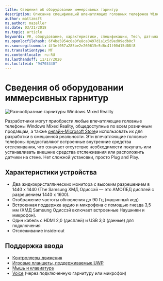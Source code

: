 ```yaml
---
title: Сведения об оборудовании иммерсивных гарнитур
description: Описание спецификаций впечатляющих головных телефонов Windows Mixed Reality, поставляющих VR с внутренним отслеживанием (не требуется внешняя Настройка).
author: mattzmsft
ms.author: mazeller
ms.date: 03/21/2018
ms.topic: article
keywords: VR, оборудование, характеристики, спецификации, Tech, датчики, оптика, дисплей, гарнитура смешанной реальности, гарнитура виртуальной реальности, что такое виртуальная реальность, впечатляющие гарнитуры
ms.openlocfilehash: 6f4be5954c8a8fe8ca0497d1a1c5d9ed09edb0c7
ms.sourcegitcommit: 4f3ef057a285be2e260615e5d6c41f00d15d08f8
ms.translationtype: MT
ms.contentlocale: ru-RU
ms.lasthandoff: 11/17/2020
ms.locfileid: "94703440"
---
```

# <a name="immersive-headset-hardware-details"></a>Сведения об оборудовании иммерсивных гарнитур

![Разнообразные гарнитуры Windows Mixed Reality](images/MR-headsets.png)

Разработчики могут приобрести любые впечатляющие головные телефоны Windows Mixed Reality, общедоступные по всем розничным продавцам, а также [онлайн-Microsoft Store](https://www.microsoft.com/store/collections/VRandMixedrealityheadsets)и использовать их для разработки в смешанной реальности. Эти впечатляющие головные телефоны предоставляют встроенные внутренние средства отслеживания, что означает отсутствие необходимости покупать или устанавливать внешние средства отслеживания или расположить датчики на стене. Нет сложной установки, просто Plug and Play.

## <a name="device-specifications"></a>Характеристики устройства
* Два жидкокристаллических монитора с высоким разрешением в 1440 x 1440 (The Samsung ХМД Одиссэй — это АМОЛЕД дисплей с разрешением 1440 x 1600).
* Отображение частоты обновления до 90 Гц (машинный код)
* Встроенная поддержка аудио и микрофона с помощью гнезда 3,5 мм (ХМД Samsung Одиссэй включает встроенные Наушники и микрофон).
* Один кабель с HDMI 2,0 (дисплей) и USB 3,0 (данные) для подключения
* Отслеживание inside-out

## <a name="input-support"></a>Поддержка ввода
* [Контроллеры движения](../design/motion-controllers.md)
* [Игровые планшеты, поддерживаемые UWP](hardware-accessories.md)
* [Мышь и клавиатура](hardware-accessories.md)
* [Voice](../design/voice-input.md) (через подключенную гарнитуру или микрофон)

